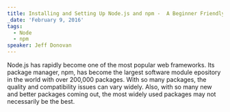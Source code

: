 ```yaml
---
title: Installing and Setting Up Node.js and npm -  A Beginner Friendly Guide
_date: 'February 9, 2016'
tags:
  - Node
  - npm
speaker: Jeff Donovan
---
```


Node.js has rapidly become one of the most popular web frameworks. Its package
manager, npm, has become the largest software module epository in the world
with over 200,000 packages. With so many packages, the quality and
compatibility issues can vary widely. Also, with so many new and better
packages coming out, the most widely used packages may not necessarily be the
best.
